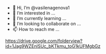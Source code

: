 - 👋 Hi, I’m @vasilenagenova1
- 👀 I’m interested in ...
- 🌱 I’m currently learning ...
- 💞️ I’m looking to collaborate on ...
- 📫 How to reach me ...

<!---
vasilenagenova1/vasilenagenova1 is a ✨ special ✨ repository because its `README.md` (this file) appears on your GitHub profile.
You can click the Preview link to take a look at your changes.
--->

https://drive.google.com/folderview?id=1Jag9WZEnlSUc_bKTkmu_toG1kUFMgbGz
